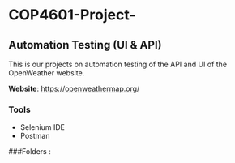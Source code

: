 # COP4601-Project-
## Automation Testing (UI &amp; API) 
This is our projects on automation testing of the API and UI of the OpenWeather website.

**Website**: https://openweathermap.org/

### Tools 
- Selenium IDE
- Postman

###Folders : 




